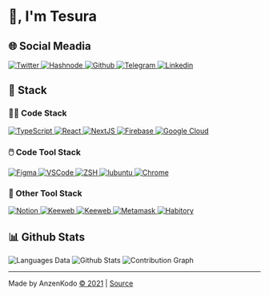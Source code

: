 # 👋, I'm **Tesura**

## 🌐 Social Meadia
[
  ![Twitter](https://img.shields.io/badge/-MicroBlog-2C3E50?style=for-the-badge&logo=twitter&color=1da1f2&logoColor=fff)
](https://twitter.com/AnzenKodo)
[
  ![Hashnode](https://img.shields.io/badge/-Blog-2C3E50?style=for-the-badge&logo=hashnode&color=2962ff&logoColor=fff)
](https://anzenkodo.hashnode.dev)
[
  ![Github](https://img.shields.io/badge/-Projects-2C3E50?style=for-the-badge&logo=github&color=161b22&logoColor=fff)
](https://twitter.com/AnzenKodo)
[
  ![Telegram](https://img.shields.io/badge/-Chat-2C3E50?style=for-the-badge&logo=telegram&color=2ca5e0&logoColor=fff)
](https://t.me/AnzenKodo)
[
  ![Linkedin](https://img.shields.io/badge/-Resume-2C3E50?style=for-the-badge&logo=linkedin&color=0a66c2&logoColor=fff)
](https://linkedin.com/in/AnzenKodo)

## 🧰 Stack

### 👨‍💻 Code Stack

[
  ![TypeScript](https://img.shields.io/badge/-Language-2C3E50?style=for-the-badge&logo=typescript)
](https://typescriptlang.org)
[
  ![React](https://img.shields.io/badge/-Framework-2C3E50?style=for-the-badge&logo=react)
](https://reactjs.org)
[
  ![NextJS](https://img.shields.io/badge/-Static%20Site%20Generators-2C3E50?style=for-the-badge&logo=react)
](https://nextjs.org)
[
  ![Firebase](https://img.shields.io/badge/-BaaS-2C3E50?style=for-the-badge&logo=firebase "Backend as a Service")
](https://firebase.google.com)
[
  ![Google Cloud](https://img.shields.io/badge/-Cloud-2C3E50?style=for-the-badge&logo=google-cloud)
](https://cloud.google.com)

### 🖱️ Code Tool Stack

[
  ![Figma](https://img.shields.io/badge/-UX/UI-2C3E50?style=for-the-badge&logo=figma "User Experience / User Interface")
](https://figma.com)
[
  ![VSCode](https://img.shields.io/badge/-IDE-2C3E50?style=for-the-badge&logo=visual-studio-code&logoColor=1481ca "Visual Studio Code")
](https://code.visualstudio.com)
[
  ![ZSH](https://img.shields.io/badge/-Shell-2C3E50?style=for-the-badge&logo=gnu-bash&logoColor=white "Z Shell")
](https://ohmyz.sh)
[
  ![lubuntu](https://img.shields.io/badge/-OS-2C3E50?style=for-the-badge&logo=lubuntu&logoColor=0068c8)
](https://lubuntu.net)
[
  ![Chrome](https://img.shields.io/badge/-Browser-2C3E50?style=for-the-badge&logo=google-chrome)
](https://google.com/chrome)

### 🔧 Other Tool Stack

[
  ![Notion](https://img.shields.io/badge/-Note-2C3E50?style=for-the-badge&logo=notion)
](https://notion.com)
[
  ![Keeweb](https://img.shields.io/badge/-Password-2C3E50?style=for-the-badge&logo=1password)
](http://keeweb.info)
[
  ![Keeweb](https://img.shields.io/badge/-Password-2C3E50?style=for-the-badge&logo=1password)
](http://keeweb.info)
[
  ![Metamask](https://img.shields.io/badge/-🦊%20%20Wallet-2C3E50?style=for-the-badge)
](https://metamask.io)
[
  ![Habitory](https://img.shields.io/badge/-🪁%20%20Habit-2C3E50?style=for-the-badge)
](https://habitory.com)

## 📊 Github Stats

![Languages Data](https://github-readme-stats.vercel.app/api/top-langs/?username=AnzenKodo&bg_color=2C3E50&hide_border=true&text_color=ECF0F1&title_color=2980B9&langs_count=10)
![Github Stats](https://github-readme-stats.vercel.app/api?username=AnzenKodo&show_icons=true&bg_color=2C3E50&hide_border=true&text_color=ECF0F1&title_color=2980B9&include_all_commits=true&count_private=true)
![Contribution Graph](https://activity-graph.herokuapp.com/graph?username=AnzenKodo&bg_color=2C3E50&color=ECF0F1&line=3498DB&point=E74C3C&area_color=34495E&hide_border=true&area=true)

---

Made by AnzenKodo [©️ 2021](/LICENSE) | [Source](https://github.com/AnzenKodo/AnzenKodo)
